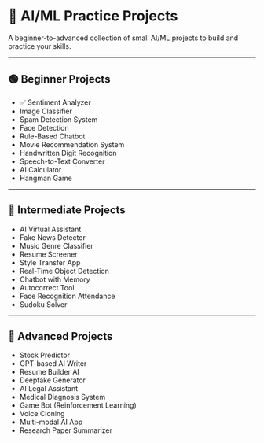 # 🤖 AI/ML Practice Projects

A beginner-to-advanced collection of small AI/ML projects to build and practice your skills.

---

## 🟢 Beginner Projects
- ✅ Sentiment Analyzer
- Image Classifier
- Spam Detection System
- Face Detection
- Rule-Based Chatbot
- Movie Recommendation System
- Handwritten Digit Recognition
- Speech-to-Text Converter
- AI Calculator
- Hangman Game

---

## 🔄 Intermediate Projects
- AI Virtual Assistant
- Fake News Detector
- Music Genre Classifier
- Resume Screener
- Style Transfer App
- Real-Time Object Detection
- Chatbot with Memory
- Autocorrect Tool
- Face Recognition Attendance
- Sudoku Solver

---

## 🔺 Advanced Projects
- Stock Predictor
- GPT-based AI Writer
- Resume Builder AI
- Deepfake Generator
- AI Legal Assistant
- Medical Diagnosis System
- Game Bot (Reinforcement Learning)
- Voice Cloning
- Multi-modal AI App
- Research Paper Summarizer


